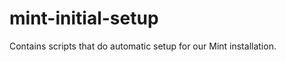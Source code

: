 mint-initial-setup
==================

Contains scripts that do automatic setup for our Mint installation.
